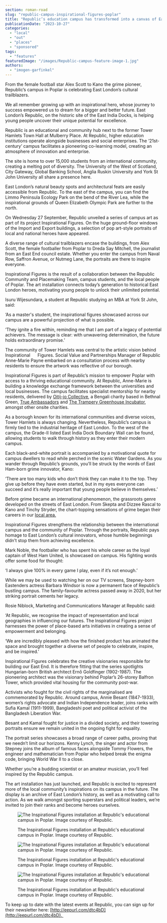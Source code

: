 ```yaml
---
section: roman-road
slug: "republic-campus-inspirational-figures-poplar"
title: "Republic’s education campus has transformed into a canvas of East London’s inspirational heroes"
publicationDate: "2023-10-27"
categories: 
  - "local"
  - "out"
  - "places"
  - "sponsored"
tags: 
  - "features"
featuredImage: "/images/Republic-campus-feature-image-1.jpg"
authors: 
  - "imogen-garfinkel"
---
```


From the female football star Alex Scott to Kano the grime pioneer, Republic’s campus in Poplar is celebrating East London’s cultural trailblazers.

We all remember growing up with an inspirational hero, whose journey to success empowered us to dream for a bigger and better future. East London’s Republic, on the historic site of the East India Docks, is helping young people uncover their unique potential for excellence.

Republic is an educational and community hub next to the former Tower Hamlets Town Hall at Mulberry Place. At Republic, higher education institutions operate alongside businesses and social enterprises. The ‘21st-century’ campus facilitates a pioneering co-learning model, creating an atmosphere of innovation and enterprise.

The site is home to over 15,000 students from an international community, creating a melting pot of diversity. The University of the West of Scotland, City Gateway, Global Banking School, Anglia Ruskin University and York St John University all share a presence here.

East London’s natural beauty spots and architectural feats are easily accessible from Republic. To the east of the campus, you can find the Limmo Peninsula Ecology Park on the bend of the River Lea, while the inspirational grounds of Queen Elizabeth Olympic Park are further to the north.

On Wednesday 27 September, Republic unveiled a series of campus art as part of its project Inspirational Figures. On the huge ground-floor windows of the Import and Export buildings, a selection of pop art-style portraits of local and national heroes have appeared.

A diverse range of cultural trailblazers encase the buildings, from Alex Scott, the female footballer from Poplar to Dreda Say Mitchell, the journalist from an East End council estate. Whether you enter the campus from Naval Row, Saffron Avenue, or Nutmeg Lane, the portraits are there to inspire everyone.

Inspirational Figures is the result of a collaboration between the Republic Community and Placemaking Team, campus students, and the local people of Poplar. The art installation connects today’s generation to historical East London heroes, motivating young people to unlock their unlimited potential.

Isuru Wijesundara, a student at Republic studying an MBA at York St John, said: 

‘As a master's student, the inspirational figures showcased across our campus are a powerful projection of what is possible. 

‘They ignite a fire within, reminding me that I am part of a legacy of potential achievers. The message is clear: with unwavering determination, the future holds extraordinary promise.’

The community of Tower Hamlets was central to the artistic vision behind Inspirational      Figures. Social Value and Partnerships Manager of Republic Anne-Marie Payne embarked on a consultation process with nearby residents to ensure the artwork was reflective of our borough. 

Inspirational Figures is part of Republic’s mission to empower Poplar with access to a thriving educational community. At Republic, Anne-Marie is building a knowledge exchange framework between the universities and local businesses. The campus facilitates specialist mentorship for nearby residents, delivered by [Oitij-jo Collective](https://www.oitijjo.org/), a Bengali charity based in Bethnal Green, [True Ambassadors](https://www.trueambassadors.org.uk/home/) and [The Trampery Greenhouse Incubator](https://thetrampery.com/spaces/workspaces/republic/), amongst other onsite charities.

As a borough known for its international communities and diverse voices, Tower Hamlets is always changing. Nevertheless, Republic’s campus is firmly tied to the industrial heritage of East London. To the west of the campus, the Grade-II listed East India Dock Boundary Wall can be found, allowing students to walk through history as they enter their modern campus.    

Each black-and-white portrait is accompanied by a motivational quote for campus dwellers to read while perched in the scenic Water Gardens. As you wander through Republic’s grounds, you’ll be struck by the words of East Ham-born grime innovator, Kano:

‘There are too many kids who don’t think they can make it to the top. They give up before they have even started, but in my eyes everyone can succeed and it’s really important that young people believe in themselves.’

Before grime became an international phenomenon, the grassroots genre developed on the streets of East London. From Skepta and Dizzee Rascal to Kano and Tinchy Stryder, the chart-topping sensations of grime began their careers in our [local area.](https://romanroadlondon.com/famous-grime-music-figures-bow-e3-east-end-london/)  

Inspirational Figures strengthens the relationship between the international campus and the community of Poplar. Through the portraits, Republic pays homage to East London’s cultural innovators, whose humble beginnings didn’t stop them from achieving excellence. 

Mark Noble, the footballer who has spent his whole career as the loyal captain of West Ham United, is showcased on campus. His fighting words offer some food for thought:

‘I always give 100% in every game I play, even if it’s not enough.’

While we may be used to watching her on our TV screens, Stepney-born Eastenders actress Barbara Windsor is now a permanent face of Republic’s bustling campus. The family-favourite actress passed away in 2020, but her striking portrait cements her legacy.

Rosie Niblock, Marketing and Communications Manager at Republic said:

‘At Republic, we recognise the impact of representation and local geographies in influencing our futures. The Inspirational Figures project harnesses the power of place-based arts initiatives in creating a sense of empowerment and belonging.

‘We are incredibly pleased with how the finished product has animated the space and brought together a diverse set of people to celebrate, inspire, and be inspired.’

Inspirational Figures celebrates the creative visionaries responsible for building our East End. It is therefore fitting that the series spotlights Hungarian-born British architect Ernő Goldfinger (1902-1987). The pioneering architect was the visionary behind Poplar’s 26-storey Balfron Tower, which provided vital housing for the community post-war.

Activists who fought for the civil rights of the marginalised are commemorated by Republic. Around campus, Annie Besant (1847-1933), women’s rights advocate and Indian Independence leader, joins ranks with Sufia Kamal (1911-1999), Bangladeshi poet and political activist of the Bangladesh Liberation War.

Besant and Kamal fought for justice in a divided society, and their towering portraits ensure we remain united in the ongoing fight for equality.

The portrait series showcases a broad range of career paths, proving that we needn’t limit our horizons. Kenny Lynch, the singer and actor from Stepney joins the album of famous faces alongside Tommy Flowers, the engineer and mathematician from Poplar who helped break the enigma code, bringing World War II to a close.

Whether you’re a budding scientist or an amateur musician, you’ll feel inspired by the Republic campus.

The art installation has just launched, and Republic is excited to represent more of the local community’s inspirations on its campus in the future. The display is an archive of East London’s history, as well as a motivating call to action. As we walk amongst sporting superstars and political leaders, we’re invited to join their ranks and become heroes ourselves.

<figure>

![The Inspirational Figures installation at Republic's educational campus in Poplar. Image courtesy of Republic.](/images/Republic-campus-2-1024x683.jpg)

<figcaption>

The Inspirational Figures installation at Republic's educational campus in Poplar. Image courtesy of Republic.

</figcaption>

</figure>

<figure>

![The Inspirational Figures installation at Republic's educational campus in Poplar. Image courtesy of Republic.](/images/Republic-campus-3-1024x683.jpg)

<figcaption>

The Inspirational Figures installation at Republic's educational campus in Poplar. Image courtesy of Republic.

</figcaption>

</figure>

<figure>

![The Inspirational Figures installation at Republic's educational campus in Poplar. Image courtesy of Republic.](/images/Republic-campus-4-1024x683.jpg)

<figcaption>

The Inspirational Figures installation at Republic's educational campus in Poplar. Image courtesy of Republic.

</figcaption>

</figure>

To keep up to date with the latest events at Republic, you can sign up for their newsletter here: [http://eepurl.com/dtc4bD](http://eepurl.com/dtc4bD). 


